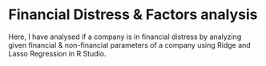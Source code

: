 # Financial Distress & Factors analysis
Here, I have analysed if a company is in financial distress by analyzing given financial & non-financial parameters of a company using Ridge and Lasso Regression in R Studio.
